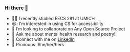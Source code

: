 ### Hi there 👋
- :woman_technologist: I recently studied EECS 281 at UMICH
- 😃:	 I'm interested in using CS for accessibility
- 🤔 I’m looking to collaborate on Any Open Source Project
- :thought_balloon:	Ask me about mental health research and poetry!
- :link: Connect with me on [LinkedIn](https://www.linkedin.com/in/julie-krasnick/)
- :slightly_smiling_face: Pronouns: She/her/hers
	

<!--
**jckras/jckras** is a ✨ _special_ ✨ repository because its `README.md` (this file) appears on your GitHub profile.
